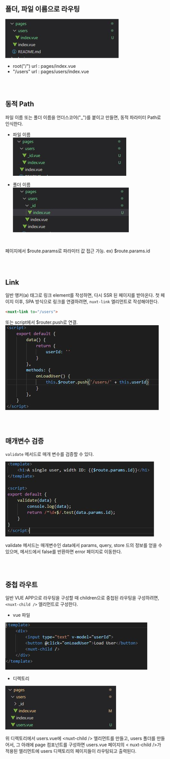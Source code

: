 ## 폴더, 파일 이름으로 라우팅

<kbd><img src="images/routing/folder-name-routing.JPG"></kbd>

* root("/") url : pages/index.vue
* "/users" url : pages/users/index.vue

<br/><br/>

## 동적 Path

파일 이름 또는 폴더 이름을 언더스코어("_")를 붙이고 만들면, 동적 파라미터 Path로 인식한다.

* 파일 이름<br/>
<kbd><img src="images/routing/dy-path1.JPG"></kbd>

* 폴더 이름<br/>
<kbd><img src="images/routing/dy-path2.JPG"></kbd>

<br/>

페이지에서 $route.params로 파라미터 값 접근 가능. ex) $route.params.id

<br/><br/>

## Link

일반 앵커(a) 태그로 링크 element를 작성하면, 다시 SSR 된 페이지를 받아온다. 첫 페이지 이후, SPA 방식으로 링크를 연결하려면, `nuxt-link` 엘리먼트로 작성해야한다.<br/>

```html
<nuxt-link to="/users">
```

또는 script에서 $router.push로 연결.<br/>
<kbd><img src="images/routing/link-by-script.JPG"></kbd>

<br/><br/>

## 매개변수 검증

`validate` 메서드로 매개 변수를 검증할 수 있다.<br/>

<kbd><img src="images/routing/validate.JPG"></kbd>

validate 메서드는 매개변수인 data에서 params, query, store 드의 정보를 얻을 수 있으며, 메서드에서 false를 반환하면 error 페이지로 이동한다.

<br/><br/>

## 중첩 라우트

일반 VUE APP으로 라우팅을 구성할 때 children으로 중첩된 라우팅을 구성하려면, `<nuxt-child />` 엘리먼트로 구성한다.

* vue 파일

<kbd><img src="images/routing/nested-routes-vue.JPG"></kbd>

* 디렉토리

<kbd><img src="images/routing/nested-routes-directory.JPG"></kbd>

위 디렉토리에서 users.vue에 &lt;nuxt-child /&gt; 엘리먼트를 만들고, users 폴더를 만들어서, 그 아래에 page 컴포넌트를 구성하면 users.vue 페이지의 &lt;
nuxt-child /&gt;가 적용된 엘리먼트에 users 디렉토리의 페이지들이 라우팅되고 출력된다.








